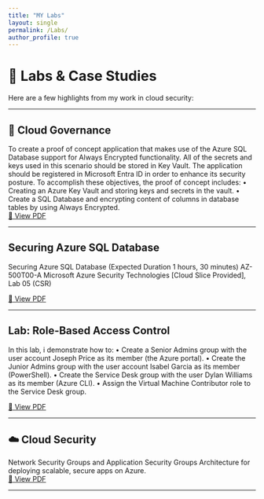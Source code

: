 ```yaml
---
title: "MY Labs"
layout: single
permalink: /Labs/
author_profile: true
---
```


# 🚀 Labs & Case Studies

Here are a few highlights from my work in cloud security:

---

## 🔐 Cloud Governance  
To create a proof of concept application that makes use of the Azure SQL Database support for Always Encrypted functionality. All of the secrets and keys used in this scenario should be stored in Key Vault. The application should be registered in Microsoft Entra ID in order to enhance its security posture. To accomplish these objectives, the proof of concept  includes:
    • Creating an Azure Key Vault and storing keys and secrets in the vault. 
    • Create a SQL Database and encrypting content of columns in database tables by using Always Encrypted.   
[📄 View PDF](assets/ProjectFile/LAB_KeyVault.odt)

---

##  Securing Azure SQL Database  
Securing Azure SQL Database (Expected Duration 1 hours, 30 minutes)
AZ-500T00-A Microsoft Azure Security Technologies [Cloud Slice Provided], Lab 05 (CSR)

[📄 View PDF](assets/projects/mobile_ui_portfolio.pdf)

---

##  Lab: Role-Based Access Control
In this lab, i demonstrate how to:
• Create a Senior Admins group with the user account Joseph Price as its member
(the Azure portal).
• Create the Junior Admins group with the user account Isabel Garcia as its member
(PowerShell).
• Create the Service Desk group with the user Dylan Williams as its member (Azure
CLI).
• Assign the Virtual Machine Contributor role to the Service Desk group.

[📄 View PDF](assets/ProjectFile/Lab_RoleBasedAccessControl.pdf)


---
## ☁️ Cloud Security
Network Security Groups and Application Security Groups
Architecture for deploying scalable, secure apps on Azure.  
[📄 View PDF](assets/ProjectFile/Az-500Week6lab.pdf)
 

---


